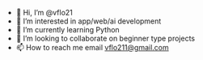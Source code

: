 - 👋 Hi, I’m @vflo21
- 👀 I’m interested in app/web/ai development 
- 🌱 I’m currently learning Python
- 💞️ I’m looking to collaborate on beginner type projects
- 📫 How to reach me email vflo211@gmail.com

<!---
vflo21/vflo21 is a ✨ special ✨ repository because its `README.md` (this file) appears on your GitHub profile.
You can click the Preview link to take a look at your changes.
--->
